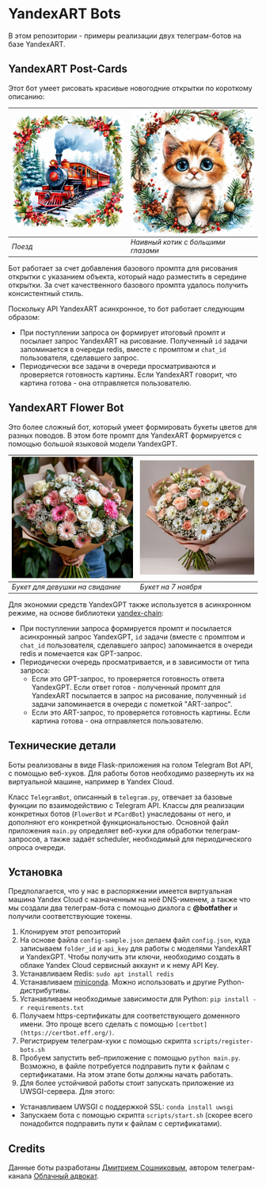 # YandexART Bots

В этом репозитории - примеры реализации двух телеграм-ботов на базе YandexART.

## YandexART Post-Cards

Этот бот умеет рисовать красивые новогодние открытки по короткому описанию:

![](img/train.jpg) | ![](img/kitten.jpg)
-------------------|---------------------
*Поезд* | *Наивный котик с большими глазами*

Бот работает за счет добавления базового промпта для рисования открытки с указанием объекта, который надо разместить в середине открытки. За счет качественного базового промпта удалось получить консистентный стиль.

Поскольку API YandexART асинхронное, то бот работает следующим образом:
* При поступлении запроса он формирует итоговый промпт и посылает запрос YandexART на рисование. Полученный `id` задачи запоминается в очереди redis, вместе с промптом и `chat_id` пользователя, сделавшего запрос.
* Периодически все задачи в очереди просматриваются и проверяется готовность картины. Если YandexART говорит, что картина готова - она отправляется пользователю.

## YandexART Flower Bot

Это более сложный бот, который умеет формировать букеты цветов для разных поводов. В этом боте промпт для YandexART формируется с помощью большой языковой модели YandexGPT.

![](img/for_girl.jpg) | ![](img/7nov.jpg)
----------------------|------------------
*Букет для девушки на свидание* | *Букет на 7 ноября*

Для экономии средств YandexGPT также используется в асинхронном режиме, на основе библиотеки [yandex-chain](https://github.com/yandex-datasphere/yandex-chain):  

* При поступлении запроса формируется промпт и посылается асинхронный запрос YandexGPT, `id` задачи (вместе с промптом и `chat_id` пользователя, сделавшего запрос) запоминается в очереди redis и помечается как GPT-запрос.
* Периодически очередь просматривается, и в зависимости от типа запроса:
  - Если это GPT-запрос, то проверяется готовность ответа YandexGPT. Если ответ готов - полученный промпт для YandexART посылается в запрос на рисование, полученный `id` задачи запоминается в очереди с пометкой "ART-запрос".
  - Если это ART-запрос, то проверяется готовность картины. Если картина готова - она отправляется пользователю.

## Технические детали

Боты реализованы в виде Flask-приложения на голом Telegram Bot API, с помощью веб-хуков. Для работы ботов необходимо развернуть их на виртуальной машине, например в Yandex Cloud.

Класс `TelegramBot`, описанный в `telegram.py`, отвечает за базовые функции по взаимодействию с Telegram API. Классы для реализации конкретных ботов (`FlowerBot` и `PCardBot`) унаследованы от него, и дополняют его конкретной функциональностью. Основной файл приложения `main.py` определяет веб-хуки для обработки телеграм-запросов, а также задаёт scheduler, необходимый для периодического опроса очереди.

## Установка

Предполагается, что у нас в распоряжении имеется виртуальная машина Yandex Cloud с назначенным на неё DNS-именем, а также что мы создали два телеграм-бота с помощью диалога с **@botfather** и получили соответствующие токены.

1. Клонируем этот репозиторий
2. На основе файла `config-sample.json` делаем файл `config.json`, куда записываем `folder_id` и `api_key` для работы с моделями YandexART и YandexGPT. Чтобы получить эти ключи, необходимо создать в облаке Yandex Cloud сервисный аккаунт и к нему API Key.
3. Устанавливаем Redis: `sudo apt install redis`
4. Устанавливаем [miniconda](https://eazify.net/miniconda). Можно использовать и другие Python-дистрибутивы.
5. Устанавливаем необходимые зависимости для Python: `pip install -r requirements.txt`
6. Получаем https-сертификаты для соответствующего доменного имени. Это проще всего сделать с помощью `[certbot](https://certbot.eff.org/)`.
7. Регистрируем телеграм-хуки с помощью скрипта `scripts/register-bots.sh`
8. Пробуем запустить веб-приложение с помощью `python main.py`. Возможно, в файле потребуется подправить пути к файлам с сертификатами. На этом этапе боты должны начать работать.
9. Для более устойчивой работы стоит запускать приложение из UWSGI-сервера. Для этого:
  - Устанавливаем UWSGI с поддержкой SSL: `conda install uwsgi`
  - Запускаем бота с помощью скрипта `scripts/start.sh` (скорее всего понадобится подправить пути к файлам с сертификатами).

## Credits

Данные боты разработаны [Дмитрием Сошниковым](https://soshnikov.com/ru), автором телеграм-канала [Облачный адвокат](http://t.me/shwarsico).